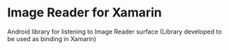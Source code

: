 # Image Reader for Xamarin

Android library for listening to Image Reader surface (Library developed to be used as binding in Xamarin)

